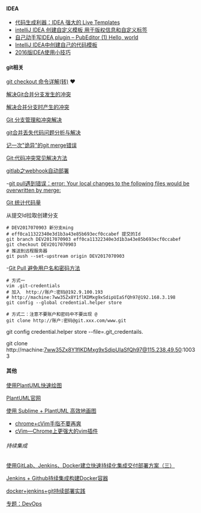 #### IDEA

- [代码生成利器：IDEA 强大的 Live Templates](http://www.cnblogs.com/printN/p/6574232.html)
- [intelliJ IDEA 创建自定义模板 用于版权信息和自定义标签](http://blog.csdn.net/hiredme/article/details/50504030)
- [自己动手写IDEA plugin – PubEditor (1) Hello, world](http://www.tuicool.com/articles/yeuyIj)
- [IntelliJ IDEA中创建自己的代码模板](http://blog.csdn.net/luckarecs/article/details/7498434)
- [2016版IDEA使用小技巧](http://blog.csdn.net/zhaowen25/article/details/52937441)






#### git相关

[git checkout 命令详解(转)](http://www.cnblogs.com/softidea/p/4967602.html)  ❤️

[解决Git合并分支发生的冲突](https://segmentfault.com/a/1190000006218554)

[解决合并分支时产生的冲突](http://blog.csdn.net/dazhi_100/article/details/39325207)

[Git 分支管理和冲突解决](http://www.cnblogs.com/mengdd/p/3585038.html)

[git合并丢失代码问题分析与解决](http://www.jianshu.com/p/603186352605)

[记一次"诡异"的git merge错误](http://www.jianshu.com/p/06b2cb029d94)


[Git:代码冲突常见解决方法](http://blog.csdn.net/iefreer/article/details/7679631)

[gitlab之webhook自动部署](https://www.jianshu.com/p/00bc0323e83f)

-[git pull遇到错误：error: Your local changes to the following files would be overwritten by merge:                           ](http://blog.csdn.net/misakaqunianxiatian/article/details/51103734)


[Git 统计代码量](https://maoxian.de/2015/12/1357.html)

从提交Id拉取创建分支

````shell
# DEV2017070903 新分支ming
# eff0ca11322340e3d1b3a43e85b693ecf0ccabef 提交的Id
git branch DEV2017070903 eff0ca11322340e3d1b3a43e85b693ecf0ccabef
git checkout DEV2017070903
# 推送到远程服务器
git push --set-upstream origin DEV2017070903

````



-[Git Pull 避免用户名和密码方法](http://www.cnblogs.com/wangshuo1/p/5531200.html)

````shell
# 方式一
vim .git-credentials
# 加入  http://账户:密码@192.9.100.193
# http://machine:7ww35Zx8Y1flKDMxg9xSdipUIaSfQh97@192.168.3.198
git config --global credential.helper store

# 方式二：注意不要账户和密码中不要出现 @
git clone http://账户:密码@git.xxx.com/www.git

````

git config credential.helper store --file=.git_credentails.


git clone http://machine:7ww35Zx8Y1flKDMxg9xSdipUIaSfQh97@115.238.49.50:10033


#### 其他

[使用PlantUML快速绘图](http://blog.csdn.net/zxc123e/article/details/71837923)

[PlantUML官网](http://plantuml.com/use-case-diagram)

[使用 Sublime + PlantUML 高效地画图](http://www.jianshu.com/p/e92a52770832)
- [chrome+cVim手指不要再爽](http://blog.csdn.net/sinat_24820331/article/details/78202517)
- [cVim—Chrome上更强大的vim插件](http://blog.csdn.net/hk2291976/article/details/51280816)

###### 持续集成

[使用GitLab、Jenkins、Docker建立快速持续化集成交付部署方案（三）](https://blog.catscarlet.com/201612082623.html)

[Jenkins + Github持续集成构建Docker容器](http://blog.csdn.net/rapheler/article/details/51603163)

[docker+jenkins+git持续部署实践](http://blog.csdn.net/ggjlvzjy/article/details/51151591)

[专题：DevOps](http://os.51cto.com/art/201404/436824.htm)